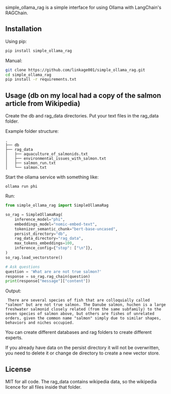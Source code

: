 simple_ollama_rag is a simple interface for using Ollama with LangChain's RAGChain.

## Installation
Using pip:
```bash
pip install simple_ollama_rag
```
Manual:

```bash
git clone https://github.com/linkage001/simple_ollama_rag.git
cd simple_ollama_rag
pip install -r requirements.txt
```

## Usage (db on my local had a copy of the salmon article from Wikipedia)

Create the db and rag_data directories. Put your text files in the rag_data folder.

Example folder structure:
```
.
├── db
├── rag_data
│   ├── aquaculture_of_salmonids.txt
│   ├── environmental_issues_with_salmon.txt
│   ├── salmon_run.txt
│   └── salmon.txt
```
Start the ollama service with something like:

```ollama run phi```

Run:
```python
from simple_ollama_rag import SimpleOllamaRag

so_rag = SimpleOllamaRag(
    inference_model="phi",
    embeddings_model="nomic-embed-text",
    tokenizer_semantic_chunk="bert-base-uncased",
    persist_directory="db",
    rag_data_directory="rag_data",
    max_tokens_embeddings=100,
    inference_config={"stop": ["\n"]},
)
so_rag.load_vectorstore()

# Ask questions
question = 'What are are not true salmon?'
response = so_rag.rag_chain(question)
print(response["message"]["content"])

```
Output:
```output
 There are several species of fish that are colloquially called "salmon" but are not true salmon. The Danube salmon, huchen is a large freshwater salmonid closely related (from the same subfamily) to the seven species of salmon above, but others are fishes of unrelated orders, given the common name "salmon" simply due to similar shapes, behaviors and niches occupied.
```
You can create different databases and rag folders to create different experts.

If you already have data on the persist directory it will not be overwritten, you need to delete it or change de directory to create a new vector store.

## License

MIT for all code. The rag_data contains wikipedia data, so the wikipedia licence for all files inside that folder.
